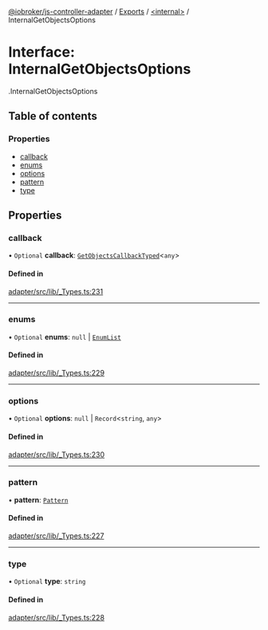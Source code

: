 [@iobroker/js-controller-adapter](../README.md) / [Exports](../modules.md) / [<internal\>](../modules/internal_.md) / InternalGetObjectsOptions

# Interface: InternalGetObjectsOptions

[<internal>](../modules/internal_.md).InternalGetObjectsOptions

## Table of contents

### Properties

- [callback](internal_.InternalGetObjectsOptions.md#callback)
- [enums](internal_.InternalGetObjectsOptions.md#enums)
- [options](internal_.InternalGetObjectsOptions.md#options)
- [pattern](internal_.InternalGetObjectsOptions.md#pattern)
- [type](internal_.InternalGetObjectsOptions.md#type)

## Properties

### callback

• `Optional` **callback**: [`GetObjectsCallbackTyped`](../modules/internal_.md#getobjectscallbacktyped)<`any`\>

#### Defined in

[adapter/src/lib/_Types.ts:231](https://github.com/ioBroker/ioBroker.js-controller/blob/7dd079e8/packages/adapter/src/lib/_Types.ts#L231)

___

### enums

• `Optional` **enums**: ``null`` \| [`EnumList`](../modules/internal_.md#enumlist)

#### Defined in

[adapter/src/lib/_Types.ts:229](https://github.com/ioBroker/ioBroker.js-controller/blob/7dd079e8/packages/adapter/src/lib/_Types.ts#L229)

___

### options

• `Optional` **options**: ``null`` \| `Record`<`string`, `any`\>

#### Defined in

[adapter/src/lib/_Types.ts:230](https://github.com/ioBroker/ioBroker.js-controller/blob/7dd079e8/packages/adapter/src/lib/_Types.ts#L230)

___

### pattern

• **pattern**: [`Pattern`](../modules/internal_.md#pattern)

#### Defined in

[adapter/src/lib/_Types.ts:227](https://github.com/ioBroker/ioBroker.js-controller/blob/7dd079e8/packages/adapter/src/lib/_Types.ts#L227)

___

### type

• `Optional` **type**: `string`

#### Defined in

[adapter/src/lib/_Types.ts:228](https://github.com/ioBroker/ioBroker.js-controller/blob/7dd079e8/packages/adapter/src/lib/_Types.ts#L228)
